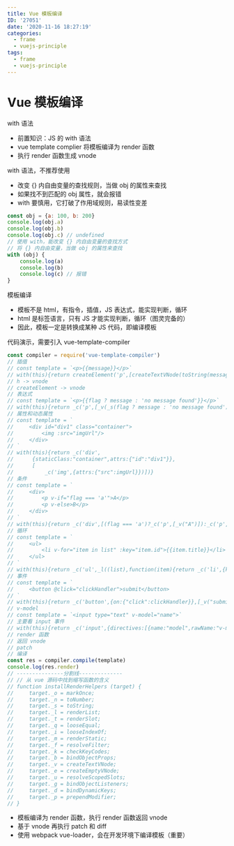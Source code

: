 ```yaml
---
title: Vue 模板编译
ID: '27051'
date: '2020-11-16 18:27:19'
categories:
  - frame
  - vuejs-principle
tags:
  - frame
  - vuejs-principle
---
```


# Vue 模板编译

with 语法

- 前置知识：JS 的 with 语法
- vue template complier 将模板编译为 render 函数
- 执行 render 函数生成 vnode

with 语法，不推荐使用

- 改变 {} 内自由变量的查找规则，当做 obj 的属性来查找
- 如果找不到匹配的 obj 属性，就会报错
- with 要慎用，它打破了作用域规则，易读性变差

``` js 
const obj = {a: 100, b: 200}
console.log(obj.a)
console.log(obj.b)
console.log(obj.c) // undefined
// 使用 with，能改变 {} 内自由变量的查找方式
// 将 {} 内自由变量，当做 obj 的属性来查找
with (obj) {
    console.log(a)
    console.log(b)
    console.log(c) // 报错
} 
```

模板编译

- 模板不是 html，有指令，插值，JS 表达式，能实现判断，循环
- html 是标签语言，只有 JS 才能实现判断，循环（图灵完备的）
- 因此，模板一定是转换成某种 JS 代码，即编译模板

代码演示，需要引入 vue-template-compiler

``` js 
const compiler = require('vue-template-compiler')
// 插值
// const template = `<p>{{message}}</p>`
// with(this){return createElement('p',[createTextVNode(toString(message))])}
// h -> vnode
// createElement -> vnode
// 表达式
// const template = `<p>{{flag ? message : 'no message found'}}</p>`
// with(this){return _c('p',[_v(_s(flag ? message : 'no message found'))])}
// 属性和动态属性
// const template = `
//     <div id="div1" class="container">
//         <img :src="imgUrl"/>
//     </div>
// `
// with(this){return _c('div',
//      {staticClass:"container",attrs:{"id":"div1"}},
//      [
//          _c('img',{attrs:{"src":imgUrl}})])}
// 条件
// const template = `
//     <div>
//         <p v-if="flag === 'a'">A</p>
//         <p v-else>B</p>
//     </div>
// `
// with(this){return _c('div',[(flag === 'a')?_c('p',[_v("A")]):_c('p',[_v("B")])])}
// 循环
// const template = `
//     <ul>
//         <li v-for="item in list" :key="item.id">{{item.title}}</li>
//     </ul>
// `
// with(this){return _c('ul',_l((list),function(item){return _c('li',{key:item.id},[_v(_s(item.title))])}),0)}
// 事件
// const template = `
//     <button @click="clickHandler">submit</button>
// `
// with(this){return _c('button',{on:{"click":clickHandler}},[_v("submit")])}
// v-model
// const template = `<input type="text" v-model="name">`
// 主要看 input 事件
// with(this){return _c('input',{directives:[{name:"model",rawName:"v-model",value:(name),expression:"name"}],attrs:{"type":"text"},domProps:{"value":(name)},on:{"input":function($event){if($event.target.composing)return;name=$event.target.value}}})}
// render 函数
// 返回 vnode
// patch
// 编译
const res = compiler.compile(template)
console.log(res.render)
// ---------------分割线--------------
// // 从 vue 源码中找到缩写函数的含义
// function installRenderHelpers (target) {
//     target._o = markOnce;
//     target._n = toNumber;
//     target._s = toString;
//     target._l = renderList;
//     target._t = renderSlot;
//     target._q = looseEqual;
//     target._i = looseIndexOf;
//     target._m = renderStatic;
//     target._f = resolveFilter;
//     target._k = checkKeyCodes;
//     target._b = bindObjectProps;
//     target._v = createTextVNode;
//     target._e = createEmptyVNode;
//     target._u = resolveScopedSlots;
//     target._g = bindObjectListeners;
//     target._d = bindDynamicKeys;
//     target._p = prependModifier;
// } 
```

- 模板编译为 render 函数，执行 render 函数返回 vnode
- 基于 vnode 再执行 patch 和 diff
- 使用 webpack vue-loader，会在开发环境下编译模板（重要）
 
 
 
 
 
